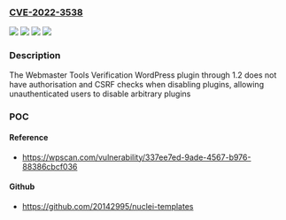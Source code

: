 ### [CVE-2022-3538](https://cve.mitre.org/cgi-bin/cvename.cgi?name=CVE-2022-3538)
![](https://img.shields.io/static/v1?label=Product&message=Webmaster%20Tools%20Verification&color=blue)
![](https://img.shields.io/static/v1?label=Version&message=1.2%3C%3D%201.2%20&color=brighgreen)
![](https://img.shields.io/static/v1?label=Vulnerability&message=CWE-352%20Cross-Site%20Request%20Forgery%20(CSRF)&color=brighgreen)
![](https://img.shields.io/static/v1?label=Vulnerability&message=CWE-862%20Missing%20Authorization&color=brighgreen)

### Description

The Webmaster Tools Verification WordPress plugin through 1.2 does not have authorisation and CSRF checks when disabling plugins, allowing unauthenticated users to disable arbitrary plugins

### POC

#### Reference
- https://wpscan.com/vulnerability/337ee7ed-9ade-4567-b976-88386cbcf036

#### Github
- https://github.com/20142995/nuclei-templates

